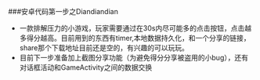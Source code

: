 ###安卓代码第一步之Diandiandian
 - 一款排解压力的小游戏，玩家需要通过在30s内尽可能多的点击按钮，点击越多得分越高。目前用到的东西有timer,本地数据持久化，和一个分享的链接，share那个下载地址目前还是空的，有兴趣的可以玩玩。
 - 目前下一步准备加上截图分享功能（为避免得分分享被盗用的小bug），还有对话框活动和GameActivity之间的数据交换
